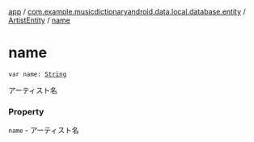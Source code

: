 [app](../../index.md) / [com.example.musicdictionaryandroid.data.local.database.entity](../index.md) / [ArtistEntity](index.md) / [name](./name.md)

# name

`var name: `[`String`](https://kotlinlang.org/api/latest/jvm/stdlib/kotlin/-string/index.html)

アーティスト名

### Property

`name` - アーティスト名